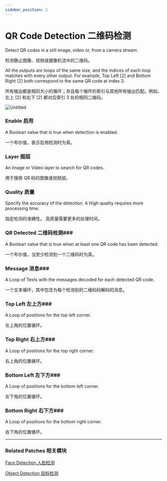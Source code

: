 ```yaml
---
sidebar_position: 2
---
```


# QR Code Detection 二维码检测

Detect QR codes in a still image, video or, from a camera stream.

检测静止图像、视频或摄像机流中的二维码。

All the outputs are loops of the same size; and the indices of each loop matches with every other output. For example, Top Left [2] and Bottom Right [2] both correspond to the same QR code at index 3.

所有输出都是相同大小的循环；并且每个循环的索引与其他所有输出匹配。例如，左上 [2] 和右下 [2] 都对应索引 3 处的相同二维码。

![Untitled](https://s3.us-west-2.amazonaws.com/secure.notion-static.com/b184408a-bf12-42a2-9de1-3463996e1094/Untitled.png?X-Amz-Algorithm=AWS4-HMAC-SHA256&X-Amz-Content-Sha256=UNSIGNED-PAYLOAD&X-Amz-Credential=AKIAT73L2G45EIPT3X45%2F20220602%2Fus-west-2%2Fs3%2Faws4_request&X-Amz-Date=20220602T181847Z&X-Amz-Expires=86400&X-Amz-Signature=800f47e522422daf8bf5551b55f47faeefe7281284fd7c48d0d7c5ba9e60dcb2&X-Amz-SignedHeaders=host&response-content-disposition=filename%20%3D%22Untitled.png%22&x-id=GetObject)

### Enable 启用

A Boolean value that is true when detection is enabled.

一个布尔值，表示启用检测时为真。

### Layer 图层

An Image or Video layer to search for QR codes.

用于搜索 QR 码的图像或视频层。

### Quality 质量

Specify the accuracy of the detection. A High quality requires more processing time.

指定检测的准确性。 高质量需要更多的处理时间。

### QR Detected 二维码检测### 

A Boolean value that is true when at least one QR code has been detected.

一个布尔值，当至少检测到一个二维码时为真。

### Message 消息### 

A Loop of Texts with the messages decoded for each detected QR code.

一个文本循环，其中包含为每个检测到的二维码码解码的消息。

### Top Left 左上方### 

A Loop of positions for the top left corner.

左上角的位置循环。

### Top Right 右上方### 

A Loop of positions for the top right corner.

右上角的位置循环。

### Bottom Left 左下方### 

A Loop of positions for the bottom left corner.

左下角的位置循环。

### Bottom Right 右下方### 

A Loop of positions for the bottom right corner.

右下角的位置循环。

------

### Related Patches 相关模块

[Face Detection 人脸检测](https://www.notion.so/Face-Detection-1bfb78c83579410897d67b6fb94f8875)

[Object Detection 目标检测](https://www.notion.so/Object-Detection-c842dfa3920b43eabaf0663fee46c5b8)
